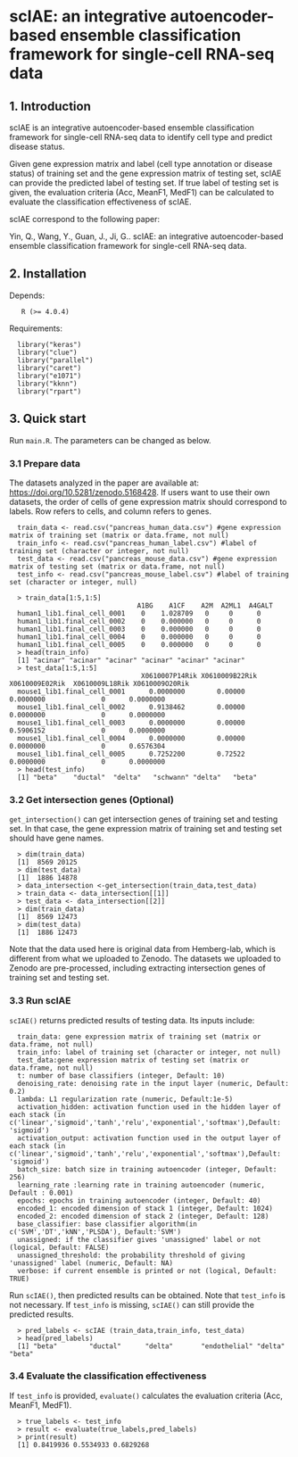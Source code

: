# scIAE: an integrative autoencoder-based ensemble classification framework for single-cell RNA-seq data </br> 
## 1. Introduction  
  scIAE is an integrative autoencoder-based ensemble classification framework for single-cell RNA-seq data to identify cell type and predict disease status.
  
  Given gene expression matrix and label (cell type annotation or disease status) of training set and the gene expression matrix of testing set, scIAE can provide the predicted label of testing set. If true label of testing set is given, the evaluation criteria (Acc, MeanF1, MedF1) can be calculated to evaluate the classification effectiveness of scIAE.
 
  scIAE correspond to the following paper:
  
  Yin, Q., Wang, Y., Guan, J., Ji, G.. scIAE: an integrative autoencoder-based ensemble classification framework for single-cell RNA-seq data.
  
## 2. Installation
Depends: 

       R (>= 4.0.4)    
Requirements: 
      
      library("keras")
      library("clue")
      library("parallel")
      library("caret")
      library("e1071")
      library("kknn")
      library("rpart")     
  
## 3. Quick start

Run `main.R`. The parameters can be changed as below.

### 3.1 Prepare data

The datasets analyzed in the paper are available at: https://doi.org/10.5281/zenodo.5168428. If users want to use their own datasets,  the order of cells of gene expression matrix should correspond to labels. Row refers to cells, and column refers to genes.
  
      train_data <- read.csv("pancreas_human_data.csv") #gene expression matrix of training set (matrix or data.frame, not null)
      train_info <- read.csv("pancreas_human_label.csv") #label of training set (character or integer, not null)
      test_data <- read.csv("pancreas_mouse_data.csv") #gene expression matrix of testing set (matrix or data.frame, not null)
      test_info <- read.csv("pancreas_mouse_label.csv") #label of training set (character or integer, null)
      
      > train_data[1:5,1:5]
                                    A1BG    A1CF    A2M  A2ML1  A4GALT
      human1_lib1.final_cell_0001    0    1.028709   0     0      0
      human1_lib1.final_cell_0002    0    0.000000   0     0      0
      human1_lib1.final_cell_0003    0    0.000000   0     0      0
      human1_lib1.final_cell_0004    0    0.000000   0     0      0
      human1_lib1.final_cell_0005    0    0.000000   0     0      0
      > head(train_info)  
      [1] "acinar" "acinar" "acinar" "acinar" "acinar" "acinar"
      > test_data[1:5,1:5]
                                     X0610007P14Rik X0610009B22Rik X0610009E02Rik  X0610009L18Rik X0610009O20Rik
      mouse1_lib1.final_cell_0001      0.0000000        0.00000      0.0000000              0      0.0000000
      mouse1_lib1.final_cell_0002      0.9138462        0.00000      0.0000000              0      0.0000000
      mouse1_lib1.final_cell_0003      0.0000000        0.00000      0.5906152              0      0.0000000
      mouse1_lib1.final_cell_0004      0.0000000        0.00000      0.0000000              0      0.6576304
      mouse1_lib1.final_cell_0005      0.7252200        0.72522      0.0000000              0      0.0000000
      > head(test_info)
      [1] "beta"    "ductal"  "delta"   "schwann" "delta"   "beta" 

### 3.2 Get intersection genes (Optional)

`get_intersection()` can get intersection genes of training set and testing set. In that case, the gene expression matrix of training set and testing set should have gene names.
  
      > dim(train_data)
      [1]  8569 20125
      > dim(test_data)
      [1]  1886 14878
      > data_intersection <-get_intersection(train_data,test_data)
      > train_data <- data_intersection[[1]]
      > test_data <- data_intersection[[2]]
      > dim(train_data)
      [1]  8569 12473
      > dim(test_data)
      [1]  1886 12473
 
Note that the data used here is original data from Hemberg-lab, which is different from what we uploaded to Zenodo. The datasets we uploaded to Zenodo are pre-processed, including extracting intersection genes of training set and testing set.
      
### 3.3 Run scIAE
`scIAE()` returns predicted results of testing data. Its inputs include:

      train_data: gene expression matrix of training set (matrix or data.frame, not null)
      train_info: label of training set (character or integer, not null)
      test_data:gene expression matrix of testing set (matrix or data.frame, not null)
      t: number of base classifiers (integer, Default: 10)
      denoising_rate: denoising rate in the input layer (numeric, Default: 0.2)
      lambda: L1 regularization rate (numeric, Default:1e-5)
      activation_hidden: activation function used in the hidden layer of each stack (in c('linear','sigmoid','tanh','relu','exponential','softmax'),Default: 'sigmoid')
      activation_output: activation function used in the output layer of each stack (in c('linear','sigmoid','tanh','relu','exponential','softmax'),Default: 'sigmoid')
      batch_size: batch size in training autoencoder (integer, Default: 256)
      learning_rate :learning rate in training autoencoder (numeric, Default : 0.001)
      epochs: epochs in training autoencoder (integer, Default: 40)
      encoded_1: encoded dimension of stack 1 (integer, Default: 1024)
      encoded_2: encoded dimension of stack 2 (integer, Default: 128)
      base_classifier: base classifier algorithm(in c('SVM','DT','kNN','PLSDA'), Default:'SVM')
      unassigned: if the classifier gives 'unassigned' label or not (logical, Default: FALSE)
      unassigned_threshold: the probability threshold of giving 'unassigned' label (numeric, Default: NA)
      verbose: if current ensemble is printed or not (logical, Default: TRUE)
 
 Run `scIAE()`, then predicted results can be obtained. Note that  `test_info` is not necessary. If `test_info` is missing, `scIAE()` can still provide the predicted results.
        
      > pred_labels <- scIAE (train_data,train_info, test_data) 
      > head(pred_labels)
      [1] "beta"        "ductal"      "delta"       "endothelial" "delta"       "beta"    

### 3.4 Evaluate the classification effectiveness
If `test_info` is provided, `evaluate()` calculates the evaluation criteria (Acc, MeanF1, MedF1).

      > true_labels <- test_info
      > result <- evaluate(true_labels,pred_labels)
      > print(result)
      [1] 0.8419936 0.5534933 0.6829268
